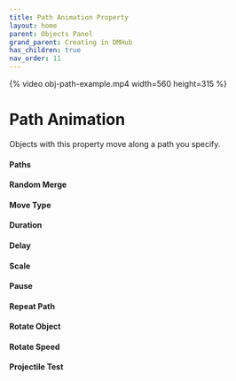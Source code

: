 ```yaml
---
title: Path Animation Property
layout: home
parent: Objects Panel
grand_parent: Creating in DMHub
has_children: true
nav_order: 11
---
```


{% video obj-path-example.mp4 width=560 height=315 %}

# Path Animation

Objects with this property move along a path you specify.

####  Paths

####  Random Merge

####  Move Type

####  Duration

####  Delay

####  Scale

####  Pause

####  Repeat Path

####  Rotate Object

####  Rotate Speed

####  Projectile Test